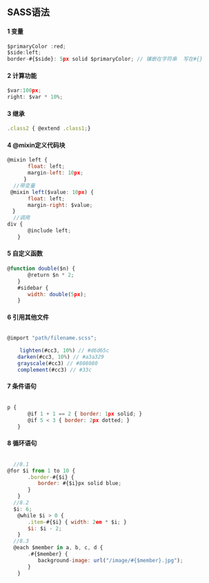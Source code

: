 ## SASS语法

#### 1 变量
```js
$primaryColor :red;
$side:left;
border-#{$side}: 5px solid $primaryColor; // 镶嵌在字符串  写在#{}
```
#### 2 计算功能
```js
$var:100px;
right: $var * 10%;
```
#### 3 继承
```js
.class2 { @extend .class1;}

```
#### 4 @mixin定义代码块
```js
@mixin left {
　　　　float: left;
　　　　margin-left: 10px;
　　	}
  //带变量
 @mixin left($value: 10px) {
　　　　float: left;
　　　　margin-right: $value;
　}
  //调用
div {
　　　　@include left;
　　}
```
#### 5 自定义函数
```js
@function double($n) {
　　　　@return $n * 2;
　　}
　　#sidebar {
　　　　width: double(5px);
　　}
```
#### 6 引用其他文件
```js

@import "path/filename.scss";

    lighten(#cc3, 10%) // #d6d65c
　　darken(#cc3, 10%) // #a3a329
　　grayscale(#cc3) // #808080
　　complement(#cc3) // #33c


```
#### 7 条件语句
```js

p {
　　　　@if 1 + 1 == 2 { border: 1px solid; }
　　　　@if 5 < 3 { border: 2px dotted; }
　　}
```
#### 8 循环语句
```js

  //8.1
@for $i from 1 to 10 {
　　　　.border-#{$i} {
　　　　　　border: #{$i}px solid blue;
　　　　}
　　}
  //8.2
  $i: 6;
　　@while $i > 0 {
　　　　.item-#{$i} { width: 2em * $i; }
　　　　$i: $i - 2;
　　}
  //8.3
  @each $member in a, b, c, d {
　　　　.#{$member} {
　　　　　　background-image: url("/image/#{$member}.jpg");
　　　　}
　　}
```
